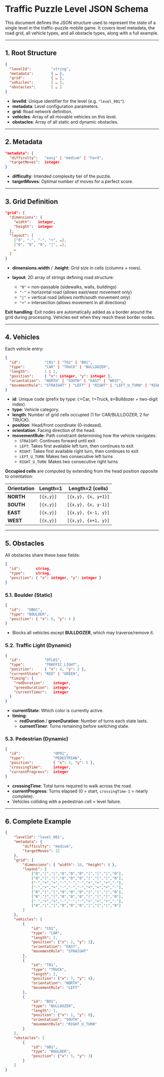 # Traffic Puzzle Level JSON Schema

This document defines the JSON structure used to represent the state of a single level in the traffic-puzzle mobile game. It covers level metadata, the road grid, all vehicle types, and all obstacle types, along with a full example.

---

## 1. Root Structure

```json
{
  "levelId":         "string",
  "metadata":        { … },
  "grid":            { … },
  "vehicles":        [ … ],
  "obstacles":       [ … ]
}
```

* **levelId**: Unique identifier for the level (e.g. `"level_001"`).
* **metadata**: Level configuration parameters.
* **grid**: Road network definition.
* **vehicles**: Array of all movable vehicles on this level.
* **obstacles**: Array of all static and dynamic obstacles.

---

## 2. Metadata

```json
"metadata": {
  "difficulty":   "easy" | "medium" | "hard",
  "targetMoves":  integer
}
```

* **difficulty**: Intended complexity tier of the puzzle.
* **targetMoves**: Optimal number of moves for a perfect score.

---

## 3. Grid Definition

```json
"grid": {
  "dimensions": {
    "width":   integer,
    "height":  integer
  },
  "layout": [
    ["0", "-", "-", "+", …],
    ["0", "0", "0", "|", …],
    …
  ]
}
```

* **dimensions.width** / **.height**: Grid size in cells (columns × rows).
* **layout**: 2D array of strings defining road structure:

  * `"0"` = non-passable (sidewalks, walls, buildings)
  * `"-"` = horizontal road (allows east/west movement only)
  * `"|"` = vertical road (allows north/south movement only)
  * `"+"` = intersection (allows movement in all directions)

**Exit handling**: Exit nodes are automatically added as a border around the grid during processing. Vehicles exit when they reach these border nodes.

---

## 4. Vehicles

Each vehicle entry:

```json
{
  "id":           "C01" | "T02" | "B01",
  "type":         "CAR" | "TRUCK" | "BULLDOZER",
  "length":       1 | 2,
  "position":     { "x": integer, "y": integer },
  "orientation":  "NORTH" | "SOUTH" | "EAST" | "WEST",
  "movementRule": "STRAIGHT" | "LEFT" | "RIGHT" | "LEFT_U_TURN" | "RIGHT_U_TURN"
}
```

* **id**: Unique code (prefix by type: `C`=Car, `T`=Truck, `B`=Bulldozer + two-digit index).
* **type**: Vehicle category.
* **length**: Number of grid cells occupied (1 for CAR/BULLDOZER, 2 for TRUCK).
* **position**: Head/front coordinate (0-indexed).
* **orientation**: Facing direction of the head.
* **movementRule**: Path constraint determining how the vehicle navigates:
  * `STRAIGHT`: Continues forward until exit
  * `LEFT`: Takes first available left turn, then continues to exit
  * `RIGHT`: Takes first available right turn, then continues to exit
  * `LEFT_U_TURN`: Makes two consecutive left turns
  * `RIGHT_U_TURN`: Makes two consecutive right turns

**Occupied cells** are computed by extending from the head position opposite to orientation:

| Orientation | Length=1  | Length=2 (cells)    |
| ----------- | --------- | ------------------- |
| **NORTH**   | `[{x,y}]` | `[{x,y}, {x, y+1}]` |
| **SOUTH**   | `[{x,y}]` | `[{x,y}, {x, y-1}]` |
| **EAST**    | `[{x,y}]` | `[{x,y}, {x-1, y}]` |
| **WEST**    | `[{x,y}]` | `[{x,y}, {x+1, y}]` |

---

## 5. Obstacles

All obstacles share these base fields:

```json
{
  "id":       string,
  "type":     string,
  "position": { "x": integer, "y": integer }
}
```

### 5.1. Boulder (Static)

```json
{
  "id":   "OB01",
  "type": "BOULDER",
  "position": { "x": 6, "y": 4 }
}
```

* Blocks all vehicles except **BULLDOZER**, which may traverse/remove it.

### 5.2. Traffic Light (Dynamic)

```json
{
  "id":           "OTL01",
  "type":         "TRAFFIC_LIGHT",
  "position":     { "x": 4, "y": 2 },
  "currentState": "RED" | "GREEN",
  "timing": {
    "redDuration":    integer,
    "greenDuration":  integer,
    "currentTimer":   integer
  }
}
```

* **currentState**: Which color is currently active.
* **timing**:
  * **redDuration** / **greenDuration**: Number of turns each state lasts.
  * **currentTimer**: Turns remaining before switching state.

### 5.3. Pedestrian (Dynamic)

```json
{
  "id":               "OP01",
  "type":             "PEDESTRIAN",
  "position":         { "x": 3, "y": 5 },
  "crossingTime":     integer,
  "currentProgress":  integer
}
```

* **crossingTime**: Total turns required to walk across the road.
* **currentProgress**: Turns elapsed (0 = start, `crossingTime-1` = nearly complete).
* Vehicles colliding with a pedestrian cell = level failure.

---

## 6. Complete Example

```json
{
    "levelId": "level_001",
    "metadata": {
        "difficulty": "medium",
        "targetMoves": 12
    },
    "grid": {
        "dimensions": { "width": 10, "height": 8 },
        "layout": [
            ["0","|","|","0","0","0","|","|","|","0"],
            ["0","|","|","0","0","0","|","|","|","0"],
            ["-","+","+","-","-","-","+","+","+","-"],
            ["-","+","+","-","-","-","+","+","+","-"],
            ["0","|","|","0","0","0","|","|","|","0"],
            ["0","|","|","0","0","0","|","|","|","0"],
            ["-","+","+","-","-","-","+","+","+","-"],
            ["0","|","|","0","0","0","|","|","|","0"]
        ]
    },
    "vehicles": [
        {
            "id": "C01",
            "type": "CAR",
            "length": 2,
            "position": {"x": 2, "y": 2},
            "orientation": "EAST",
            "movementRule": "STRAIGHT"
        },
        {
            "id": "T01",
            "type": "TRUCK",
            "length": 2,
            "position": {"x": 7, "y": 4},
            "orientation": "NORTH",
            "movementRule": "LEFT"
        },
        {
            "id": "B01",
            "type": "BULLDOZER",
            "length": 1,
            "position": {"x": 1, "y": 6},
            "orientation": "SOUTH",
            "movementRule": "RIGHT_U_TURN"
        }
    ],
    "obstacles": [
        {
            "id": "OB1",
            "type": "BOULDER",
            "position": {"x": 5, "y": 3}
        }
    ]
}